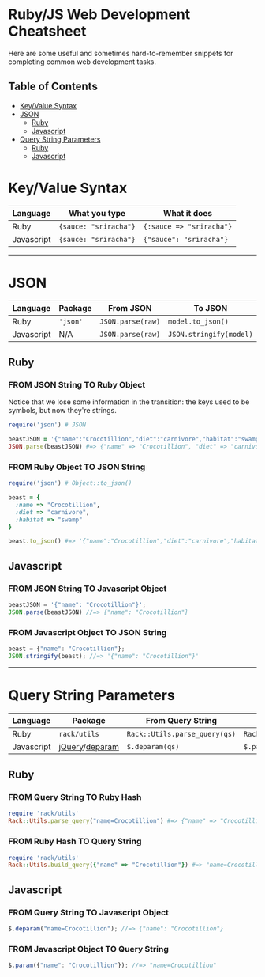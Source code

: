 # Ruby/JS Web Development Cheatsheet

Here are some useful and sometimes hard-to-remember snippets for completing
common web development tasks.

## Table of Contents

- [Key/Value Syntax](#keyvalue-syntax)
- [JSON](#json)
  - [Ruby](#ruby)
  - [Javascript](#javascript)
- [Query String Parameters](#query-string-parameters)
  - [Ruby](#ruby-1)
  - [Javascript](#javascript-1)

# Key/Value Syntax

| Language   |     What you type      | What it does |
| ---------- | ---------------------- | ------------ |
| Ruby       | `{sauce: "sriracha"}`  | `{:sauce => "sriracha"}` |
| Javascript | `{sauce: "sriracha"}`  | `{"sauce": "sriracha"}`  |

---

# JSON

| Language   | Package  |    From JSON         | To JSON |
| ---------- | -------- | --------------------- | ------- |
| Ruby       | `'json'` | `JSON.parse(raw)`     | `model.to_json()` |
| Javascript | N/A      | `JSON.parse(raw)`     | `JSON.stringify(model)`  |

## Ruby

### FROM JSON String TO Ruby Object

Notice that we lose some information in the transition: the keys used
to be symbols, but now they're strings.

```ruby
require('json') # JSON

beastJSON = '{"name":"Crocotillion","diet":"carnivore","habitat":"swamp"}'
JSON.parse(beastJSON) #=> {"name" => "Crocotillion", "diet" => "carnivore", "habitat" => "swamp"}
```

### FROM Ruby Object TO JSON String

```ruby
require('json') # Object::to_json()

beast = {
  :name => "Crocotillion",
  :diet => "carnivore",
  :habitat => "swamp"
}

beast.to_json() #=> '{"name":"Crocotillion","diet":"carnivore","habitat":"swamp"}"'
```

## Javascript

### FROM JSON String TO Javascript Object

```js
beastJSON = '{"name": "Crocotillion"}';
JSON.parse(beastJSON) //=> {"name": "Crocotillion"}
```

### FROM Javascript Object TO JSON String

```js
beast = {"name": "Crocotillion"};
JSON.stringify(beast); //=> '{"name": "Crocotillion"}'
```

---

# Query String Parameters

| Language   | Package                | From Query String              | To Query String                 |
| ---------- | ---------------------- | ------------------------------ | ------------------------------- |
| Ruby       | `rack/utils`           | `Rack::Utils.parse_query(qs)`  | `Rack::Utils.build_query(data)` |
| Javascript | [jQuery]/[deparam]     | `$.deparam(qs)`                | `$.param(data)`                 |

[jQuery]: http://api.jquery.com/jquery.param/
[deparam]: https://github.com/chrissrogers/jquery-deparam

## Ruby

### FROM Query String TO Ruby Hash

```ruby
require 'rack/utils'
Rack::Utils.parse_query("name=Crocotillion") #=> {"name" => "Crocotillion"}
```

### FROM Ruby Hash TO Query String

```ruby
require 'rack/utils'
Rack::Utils.build_query({"name" => "Crocotillion"}) #=> "name=Crocotillion"
```

## Javascript

### FROM Query String TO Javascript Object

```js
$.deparam("name=Crocotillion"); //=> {"name": "Crocotillion"}
```

### FROM Javascript Object TO Query String

```js
$.param({"name": "Crocotillion"}); //=> "name=Crocotillion"
```
